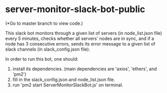 # server-monitor-slack-bot-public

(*Go to master branch to view code.)

This slack bot monitors through a given list of servers (in node_list.json file) every 5 minutes,
checks whether all servers' nodes are in sync,
and if a node has 3 consecutive errors,
sends its error message to a given list of slack channels (in slack_config.json file).

In order to run this bot, one should:
1. install its dependencies. (main dependencies are 'axios', 'ethers', and 'pm2')
2. fill in the slack_config.json and node_list.json file.
3. run 'pm2 start ServerMonitorSlackBot.js' on terminal.
